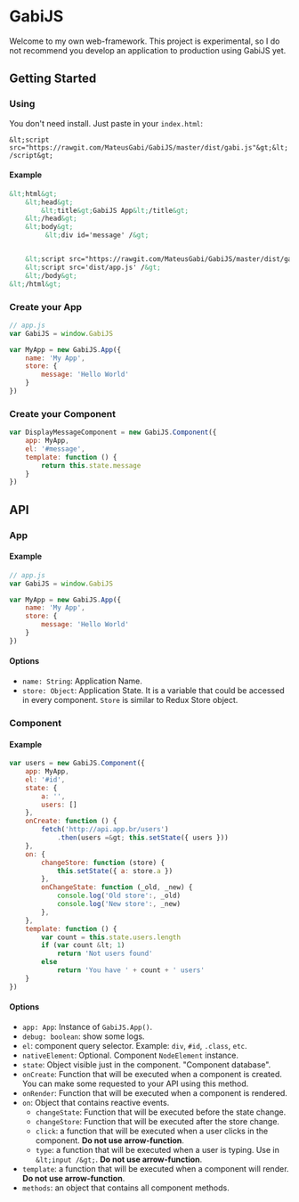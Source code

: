 # GabiJS

Welcome to my own web-framework. This project is experimental, so I do not recommend you develop an application to production using GabiJS yet.

## Getting Started

### Using
You don't need install. Just paste in your `index.html`:

`&lt;script src="https://rawgit.com/MateusGabi/GabiJS/master/dist/gabi.js"&gt;&lt;/script&gt;`

#### Example

```html
&lt;html&gt;
    &lt;head&gt;
        &lt;title&gt;GabiJS App&lt;/title&gt;
    &lt;/head&gt;
    &lt;body&gt;
         &lt;div id='message' /&gt;


    &lt;script src="https://rawgit.com/MateusGabi/GabiJS/master/dist/gabi.js"&gt;&lt;/script&gt;
    &lt;script src='dist/app.js' /&gt;
    &lt;/body&gt;
&lt;/html&gt;
```

### Create your App

```javascript
// app.js
var GabiJS = window.GabiJS

var MyApp = new GabiJS.App({
    name: 'My App',
    store: {
        message: 'Hello World'
    }
})
```

### Create your Component

```javascript
var DisplayMessageComponent = new GabiJS.Component({
    app: MyApp,
    el: '#message',
    template: function () {
        return this.state.message
    }
})
```

## API

### App


#### Example

```javascript
// app.js
var GabiJS = window.GabiJS

var MyApp = new GabiJS.App({
    name: 'My App',
    store: {
        message: 'Hello World'
    }
})
```

#### Options

- `name: String`: Application Name.
- `store: Object`: Application State. It is a variable that could be accessed in every component. `Store` is similar to  Redux Store object.


### Component


#### Example

```javascript
var users = new GabiJS.Component({
    app: MyApp,
    el: '#id',
    state: {
        a: '',
        users: []
    },
    onCreate: function () {
        fetch('http://api.app.br/users')
            .then(users =&gt; this.setState({ users }))
    },
    on: {
        changeStore: function (store) {
            this.setState({ a: store.a })
        },
        onChangeState: function (_old, _new) {
            console.log('Old store':, _old)
            console.log('New store':, _new)
        },
    },
    template: function () {
        var count = this.state.users.length
        if (var count &lt; 1)
            return 'Not users found'
        else
            return 'You have ' + count + ' users'
    }
})
```

#### Options

- `app: App`: Instance of `GabiJS.App()`.
- `debug: boolean`: show some logs.
- `el`: component query selector. Example: `div`, `#id`, `.class`, `etc`.
- `nativeElement`: Optional. Component `NodeElement` instance.
- `state`: Object visible just in the component. "Component database".
- `onCreate`: Function that will be executed when a component is created. You can make some requested to your API using this method.
- `onRender`: Function that will be executed when a component is rendered.
- `on`: Object that contains reactive events.
  - `changeState`: Function that will be executed before the state change.
  - `changeStore`: Function that will be executed after the store change.
  - `click`: a function that will be executed when a user clicks in the component. **Do not use arrow-function**.
  - `type`: a function that will be executed when a user is typing. Use in `&lt;input /&gt;`. **Do not use arrow-function**.
- `template`: a function that will be executed when a component will render. **Do not use arrow-function**.
- `methods`: an object that contains all component methods.